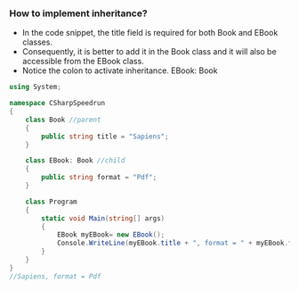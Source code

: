 ### How to implement inheritance?
- In the code snippet, the title field is required for both Book and EBook classes. 
- Consequently, it is better to add it in the Book class and it will also be accessible from the EBook class. 
- Notice the colon to activate inheritance. EBook: Book

```csharp
using System;

namespace CSharpSpeedrun
{
    class Book //parent
    {
        public string title = "Sapiens"; 
    }

    class EBook: Book //child
    {
        public string format = "Pdf";
    }

    class Program
    {
        static void Main(string[] args)
        {
            EBook myEBook= new EBook();  
            Console.WriteLine(myEBook.title + ", format = " + myEBook.format);
        }
    }
}
//Sapiens, format = Pdf

```